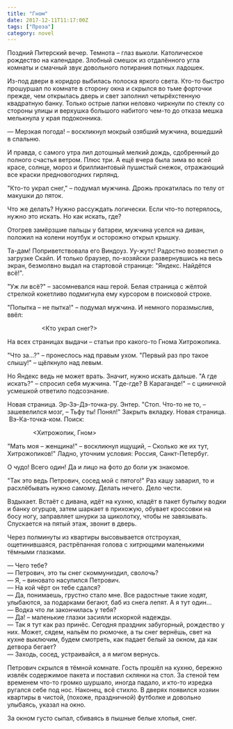 ```yaml
---
title: "Гном"
date: 2017-12-11T11:17:00Z
tags: ["Проза"]
category: novel
---
```


Поздний Питерский вечер. Темнота – глаз выколи. Католическое рождество на календаре. Злобный смешок из отдалённого угла комнаты и смачный звук довольного потирания потных ладошек.


Из-под двери в коридор выбилась полоска яркого света. Кто-то быстро прошуршал по комнате в сторону окна и скрылся во тьме форточки прежде, чем открылась дверь и свет заполнил четырёхстенную квадратную банку. Только острые лапки неловко чиркнули по стеклу со стороны улицы и верхушка большого набитого чем-то до отказа мешка мелькнула у края подоконника.

— Мерзкая погода! – воскликнул мокрый озябший мужчина, вошедший в спальню.

И правда, с самого утра лил дотошный мелкий дождь, сдобренный до полного счастья ветром. Плюс три. А ещё вчера была зима во всей красе, солнце, мороз и бриллиантовый пушистый снежок, отражающий все краски предновогодних гирлянд.

"Кто-то украл снег," – подумал мужчина. Дрожь прокатилась по телу от макушки до пяток.

Что же делать? Нужно рассуждать логически. Если что-то потерялось, нужно это искать. Но как искать, где?

Отогрев замёрзшие пальцы у батареи, мужчина уселся на диван, положил на колени ноутбук и осторожно открыл крышку.

Та-дам! Поприветствовала его Виндоуз. Уу-жутс! Радостно возвестил о загрузке Скайп. И только браузер, по-хозяйски развернувшись на весь экран, безмолвно выдал на стартовой странице: "Яндекс. Найдётся всё!".

"Уж ли всё?" – засомневался наш герой. Белая страница с жёлтой стрелкой кокетливо подмигнула ему курсором в поисковой строке.

"Попытка – не пытка!" – подумал мужчина. И немного поразмыслив, ввёл:

                    <Кто украл снег?>

На всех страницах выдачи – статьи про какого-то Гнома Хитрожопика.

"Что за…?" – пронеслось над правым ухом. "Первый раз про такое слышу!" – щёлкнуло над левым.

Но Яндекс ведь не может врать. Значит, нужно искать дальше. "А где искать?" – спросил себя мужчина. "Где-где? В Караганде!" – с циничной усмешкой ответило подсознание.

Новая страница. Эр-Зэ-Дэ-точка-ру. Энтер. "Стоп. Что-то не то, – зашевелился мозг, – Тьфу ты! Понял!" Закрыть вкладку. Новая страница.  Вэ-Ка-точка-ком. Поиск:

               <Хитрожопик, Гном>

"Мать моя – женщина!" – воскликнул ищущий, – Сколько же их тут, Хитрожопиков!" Ладно, уточним условия: Россия, Санкт-Петербуг.

О чудо! Всего один! Да и лицо на фото до боли уж знакомое. 

"Так это ведь Петрович, сосед мой с пятого!" Раз кашу заварил, то и расхлёбывать нужно самому. Делать нечего. Дело чести.

Вздыхает. Встаёт с дивана, идёт на кухню, кладёт в пакет бутылку водки и банку огурцов, затем шаркает в прихожую, обувает кроссовки на босу ногу, заправляет шнурки за щиколотку, чтобы не завязывать. Спускается на пятый этаж, звонит в дверь.

Через полминуты из квартиры высовывается отстроухая, ощетинившаяся, растрёпанная голова с хитрющими маленькими тёмными глазками.

— Чего тебе?  
— Петрович, это ты снег скоммуниздил, сволочь?  
— Я, – виновато насупился Петрович.  
— На кой чёрт он тебе сдался?  
— Да, понимаешь, грустно стало мне. Все радостные такие ходят, улыбаются, за подарками бегают, баб из снега лепят. А я тут один…  
— Водка что ли закончилась у тебя?  
— Да! – маленькие глазки засияли искоркой надежды.  
— Так я тут как раз принёс. Сегодня праздник забугорный, рождество у них. Может, сядем, нальём по рюмочке, а ты снег вернёшь, свет на кухне выключим, будем смотреть, как падает белый за окном, да как детвора бегает?  
— Заходь, сосед, устраивайся, а я мигом вернусь.

Петрович скрылся в тёмной комнате. Гость прошёл на кухню, бережно извлёк содержимое пакета и поставил склянки на стол. За стеной тем временем что-то громко шуршало, иногда падало, и кто-то изредка ругался себе под нос. Наконец, всё стихло. В дверях появился хозяин квартиры в чистой, (похоже, праздничной) футболке и довольно улыбаясь, указал на окно.

За окном густо сыпал, сбиваясь в пышные белые хлопья, снег.  
